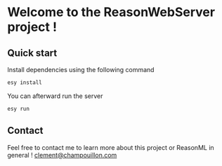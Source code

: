 # Welcome to the ReasonWebServer project !
## Quick start
Install dependencies using the following command
```sh
esy install
```
You can afterward run the server
```sh
esy run
```
## Contact
Feel free to contact me to learn more about this project or ReasonML in general !
[clement@champouillon.com](mailto:clement@champouillon.com)